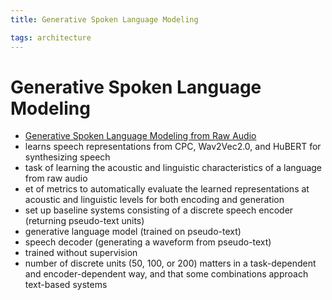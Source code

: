 ```yaml
---
title: Generative Spoken Language Modeling

tags: architecture 
---
```


# Generative Spoken Language Modeling
- [Generative Spoken Language Modeling from Raw Audio](https://arxiv.org/abs/2102.01192)
- learns speech representations from CPC, Wav2Vec2.0, and HuBERT for synthesizing speech
- task of learning the acoustic and linguistic characteristics of a language from raw audio
- et of metrics to automatically evaluate the learned representations at acoustic and linguistic levels for both encoding and generation
- set up baseline systems consisting of a discrete speech encoder (returning pseudo-text units)
- generative language model (trained on pseudo-text)
- speech decoder (generating a waveform from pseudo-text)
- trained without supervision
- number of discrete units (50, 100, or 200) matters in a task-dependent and encoder-dependent way, and that some combinations approach text-based systems












